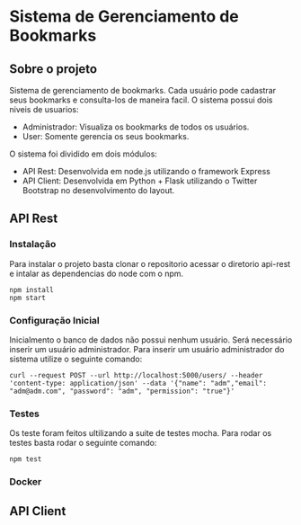 # Sistema de Gerenciamento de Bookmarks

## Sobre o projeto

Sistema de gerenciamento de bookmarks. Cada usuário pode cadastrar seus bookmarks e consulta-los de maneira facil.
O sistema possui dois niveis de usuarios:
- Administrador: Visualiza os bookmarks de todos os usuários.
- User: Somente gerencia os seus bookmarks. 

O sistema foi dividido em dois módulos:
- API Rest: Desenvolvida em node.js utilizando o framework Express
- API Client: Desenvolvida em Python + Flask utilizando o Twitter Bootstrap no desenvolvimento do layout.


## API Rest

### Instalação

Para instalar o projeto basta clonar o repositorio acessar o diretorio api-rest e intalar as dependencias do node com o npm.
```shell
npm install
npm start
```

### Configuração Inicial

Inicialmento o banco de dados não possui nenhum usuário. Será necessário inserir um usuário administrador. Para inserir um usuário administrador do sistema utilize o seguinte comando:
```
curl --request POST --url http://localhost:5000/users/ --header 'content-type: application/json' --data '{"name": "adm","email": "adm@adm.com", "password": "adm", "permission": "true"}'
```

### Testes

Os teste foram feitos ultilizando a suite de testes mocha. Para rodar os testes basta rodar o seguinte comando:

```shell
npm test
```

### Docker


## API Client 
